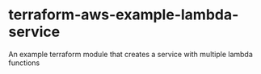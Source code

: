 # terraform-aws-example-lambda-service
An example terraform module that creates a service with multiple lambda functions
